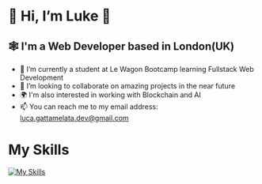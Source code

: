 # 👋 Hi, I’m Luke 🎵
## 🕸️ I'm a Web Developer based in London(UK)
- 🌱 I’m currently a student at Le Wagon Bootcamp learning Fullstack Web Development
- 💞️ I’m looking to collaborate on amazing projects in the near future
- 🌍 I'm also interested in working with Blockchain and AI
- 📫 You can reach me to my email address: luca.gattamelata.dev@gmail.com
# My Skills
[![My Skills](https://skillicons.dev/icons?i=js,html,css,bootstrap,react,ruby,rails,sqlite,vscode,figma,git,github)](https://skillicons.dev)
<!---
lucagi89/lucagi89 is a ✨ special ✨ repository because its `README.md` (this file) appears on your GitHub profile.
You can click the Preview link to take a look at your changes.
--->
